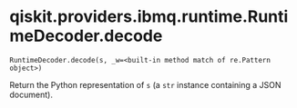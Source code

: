 # qiskit.providers.ibmq.runtime.RuntimeDecoder.decode

`RuntimeDecoder.decode(s, _w=<built-in method match of re.Pattern object>)`

Return the Python representation of `s` (a `str` instance containing a JSON document).
